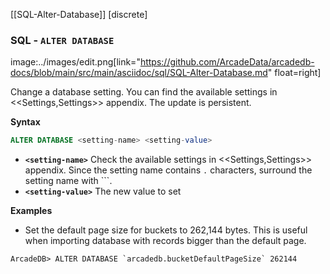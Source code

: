 [[SQL-Alter-Database]]
[discrete]

### SQL - `ALTER DATABASE`

image:../images/edit.png[link="https://github.com/ArcadeData/arcadedb-docs/blob/main/src/main/asciidoc/sql/SQL-Alter-Database.md" float=right]

Change a database setting. You can find the available settings in <<Settings,Settings>> appendix. The update is persistent.

**Syntax**

```sql
ALTER DATABASE <setting-name> <setting-value>
```

- **`<setting-name>`** Check the available settings in <<Settings,Settings>> appendix. Since the setting name contains `.`
  characters, surround the setting name with `\``.
- **`<setting-value>`** The new value to set

**Examples**

- Set the default page size for buckets to 262,144 bytes. This is useful when importing database with records bigger than the
  default page.

```
ArcadeDB> ALTER DATABASE `arcadedb.bucketDefaultPageSize` 262144
```
